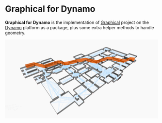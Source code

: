 # Graphical for Dynamo

**Graphical for Dynamo** is the implementation of [Graphical]() project on the [Dynamo]() platform as a package, plus some extra helper methods to handle geometry.

![Shortest Path example](samples\images\ShortestPath-gallery.png)

